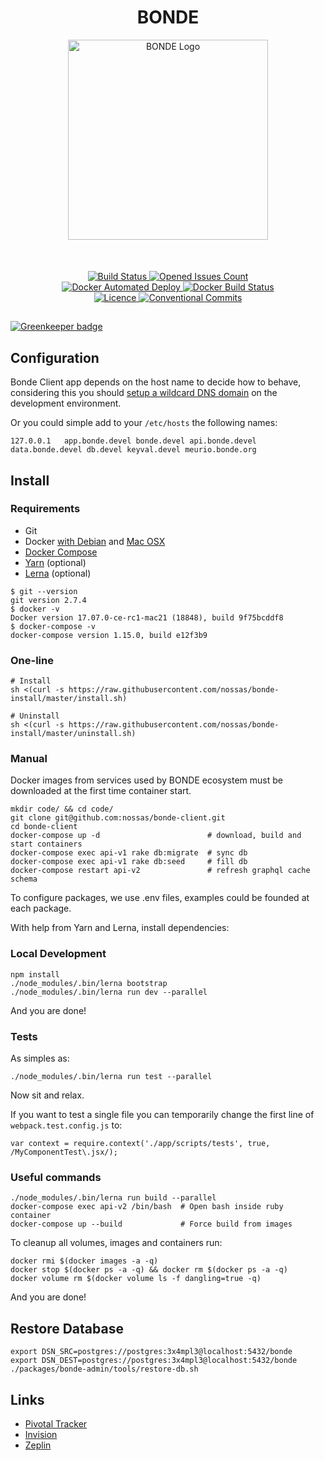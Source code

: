 <h1 align="center">BONDE</h1>

<p align="center">
  <img
    src="https://s3.amazonaws.com/hub-central/uploads/logo-nossas-20170517185909.svg"
    width="320"
    height="320"
    alt="BONDE Logo"
  />
  <br />
  <p style="margin-top: 50px" align="center">
    <a href="http://ci.bonde.org/nossas/bonde-client">
      <img
        alt="Build Status"
        src="http://ci.bonde.org/api/badges/nossas/bonde-client/status.svg"
      />
    </a>
    <a href="https://github.com/nossas/bonde-client/issues">
      <img
        alt="Opened Issues Count"
        src="https://img.shields.io/github/issues-raw/nossas/bonde-client.svg"
      />
    </a>
    <br />
    <a href="https://hub.docker.com/r/nossas/bonde-client">
      <img
        alt="Docker Automated Deploy"
        src="https://img.shields.io/docker/automated/nossas/bonde-client.svg"
      />
    </a>
    <a href="https://hub.docker.com/r/nossas/bonde-client/builds">
      <img
        alt="Docker Build Status"
        src="https://img.shields.io/docker/build/nossas/bonde-client.svg"
      />
    </a>
    <br />
    <a href="https://github.com/nossas/bonde-client/blob/master/LICENSE">
      <img
        alt="Licence"
        src="https://img.shields.io/github/license/nossas/bonde-client.svg"
      />
    </a>
    <a href="https://conventionalcommits.org">
      <img
        alt="Conventional Commits"
        src="https://img.shields.io/badge/Conventional%20Commits-1.0.0--beta.1-brightgreen.svg"
      />
    </a>
  </p>
</p>


##

[![Greenkeeper badge](https://badges.greenkeeper.io/nossas/bonde-client.svg)](https://greenkeeper.io/)

## Configuration
Bonde Client app depends on the host name to decide how to behave, considering this you should [setup a wildcard DNS domain](http://asciithoughts.com/posts/2014/02/23/setting-up-a-wildcard-dns-domain-on-mac-os-x/) on the development environment.

Or you could simple add to your ```/etc/hosts``` the following names:

```
127.0.0.1	app.bonde.devel bonde.devel api.bonde.devel data.bonde.devel db.devel keyval.devel meurio.bonde.org
```

##  Install

### Requirements

* Git
* Docker [with Debian](https://docs.docker.com/engine/installation/linux/debian/) and [Mac OSX](https://www.docker.com/products/docker#/mac)
* [Docker Compose](https://docs.docker.com/compose/install/)
* [Yarn](https://yarnpkg.com/) (optional)
* [Lerna](https://lernajs.io/) (optional)

```
$ git --version
git version 2.7.4
$ docker -v
Docker version 17.07.0-ce-rc1-mac21 (18848), build 9f75bcddf8
$ docker-compose -v
docker-compose version 1.15.0, build e12f3b9
```

### One-line
```
# Install
sh <(curl -s https://raw.githubusercontent.com/nossas/bonde-install/master/install.sh)

# Uninstall
sh <(curl -s https://raw.githubusercontent.com/nossas/bonde-install/master/uninstall.sh)
```

### Manual
Docker images from services used by BONDE ecosystem must be downloaded at the first time container start.

```
mkdir code/ && cd code/
git clone git@github.com:nossas/bonde-client.git
cd bonde-client
docker-compose up -d                        # download, build and start containers
docker-compose exec api-v1 rake db:migrate  # sync db
docker-compose exec api-v1 rake db:seed     # fill db
docker-compose restart api-v2               # refresh graphql cache schema
```

To configure packages, we use .env files, examples could be founded at each package.

With help from Yarn and Lerna, install dependencies:

### Local Development

```
npm install
./node_modules/.bin/lerna bootstrap
./node_modules/.bin/lerna run dev --parallel
```
And you are done!

### Tests
As simples as:
```
./node_modules/.bin/lerna run test --parallel
```
Now sit and relax.

If you want to test a single file you can temporarily change the first line of `webpack.test.config.js` to:

```
var context = require.context('./app/scripts/tests', true, /MyComponentTest\.jsx/);
```



### Useful commands

```
./node_modules/.bin/lerna run build --parallel
docker-compose exec api-v2 /bin/bash  # Open bash inside ruby container
docker-compose up --build             # Force build from images
```


To cleanup all volumes, images and containers run:

```
docker rmi $(docker images -a -q)
docker stop $(docker ps -a -q) && docker rm $(docker ps -a -q)
docker volume rm $(docker volume ls -f dangling=true -q)
```

And you are done!

## Restore Database

```
export DSN_SRC=postgres://postgres:3x4mpl3@localhost:5432/bonde
export DSN_DEST=postgres://postgres:3x4mpl3@localhost:5432/bonde
./packages/bonde-admin/tools/restore-db.sh
```

## Links
- [Pivotal Tracker](https://www.pivotaltracker.com/n/projects/888220)
- [Invision](https://projects.invisionapp.com/share/763UO3YDT#/screens)
- [Zeplin](https://app.zeplin.io/project.html#pid=55d1d57e14a5317a0e909551)

